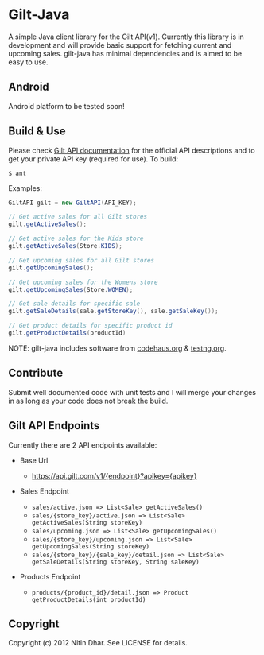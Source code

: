 Gilt-Java
=========
A simple Java client library for the Gilt API(v1). Currently this library is in development and will provide basic support for fetching current and upcoming
sales. gilt-java has minimal dependencies and is aimed to be easy to use.

Android
-------
Android platform to be tested soon!

Build & Use
-----------
Please check [Gilt API documentation](https://api.gilt.com) for the official API descriptions and to get your private API key (required for use).
To build:

    $ ant

Examples:

``` java
GiltAPI gilt = new GiltAPI(API_KEY);

// Get active sales for all Gilt stores
gilt.getActiveSales();

// Get active sales for the Kids store
gilt.getActiveSales(Store.KIDS);

// Get upcoming sales for all Gilt stores
gilt.getUpcomingSales();

// Get upcoming sales for the Womens store
gilt.getUpcomingSales(Store.WOMEN);

// Get sale details for specific sale
gilt.getSaleDetails(sale.getStoreKey(), sale.getSaleKey());

// Get product details for specific product id
gilt.getProductDetails(productId)
```

NOTE: gilt-java includes software from [codehaus.org](http://jackson.codehaus.org/) & [testng.org](http://testng.org/).

Contribute
------------
Submit well documented code with unit tests and I will merge your changes in as long as your code does not break the build.

Gilt API Endpoints
--------------------
Currently there are 2 API endpoints available:

- Base Url
  - https://api.gilt.com/v1/{endpoint}?apikey={apikey}

- Sales Endpoint
  - `sales/active.json => List<Sale> getActiveSales()`
  - `sales/{store_key}/active.json => List<Sale> getActiveSales(String storeKey)`
  - `sales/upcoming.json => List<Sale> getUpcomingSales()`
  - `sales/{store_key}/upcoming.json => List<Sale> getUpcomingSales(String storeKey)`
  - `sales/{store_key}/{sale_key}/detail.json => List<Sale> getSaleDetails(String storeKey, String saleKey)`

- Products Endpoint
  - `products/{product_id}/detail.json => Product getProductDetails(int productId)`

Copyright
---------
Copyright (c) 2012 Nitin Dhar. See LICENSE for details.